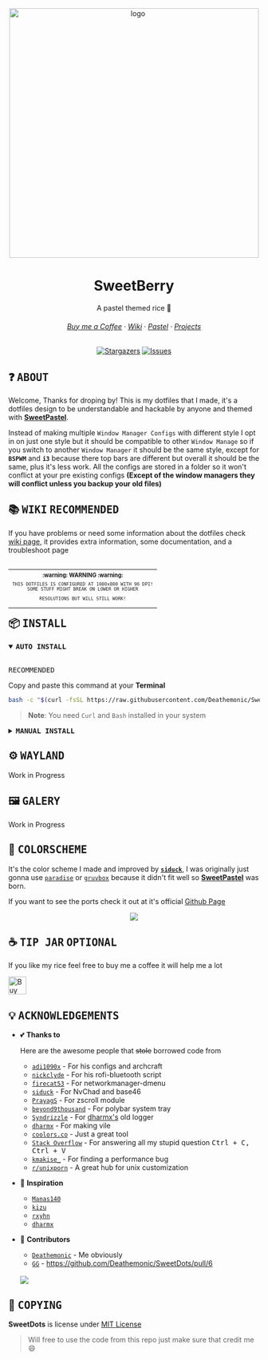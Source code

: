 <div align="center">
  <img src="https://user-images.githubusercontent.com/65948476/184596703-fdac6419-ed4a-4fd8-b2d3-1f35854d563e.png" width="500px" alt="logo">
  <h1>SweetBerry</h1>
  <p>A pastel themed rice 🍚</p>
  <h6>
    <a href="https://ko-fi.com/Deathemonic">Buy me a Coffee</a>
    ·
    <a href="https://github.com/Deathemonic/SweetDots/wiki">Wiki</a>
    ·
    <a href="https://github.com/Deathemonic/Pastel">Pastel</a>
    ·
    <a href="https://github.com/Deathemonic/SweetDots/projects">Projects</a>
  </h6>
  <p>
	  <a href="https://github.com/Deathemonic/SweetDots/stargazers">
		  <img alt="Stargazers" src="https://img.shields.io/github/stars/deathemonic/SweetDots?style=for-the-badge&logo=starship&color=FFFBDE&logoColor=FFDEDE&labelColor=212529"></a>
	  <a href="https://github.com/Deathemonic/SweetDots/issues">
		  <img alt="Issues" src="https://img.shields.io/github/issues/deathemonic/cat-dots?style=for-the-badge&logo=gitbook&color=DEFBFF&logoColor=FFDEDE&labelColor=212529"></a>
  </p>
</div>

## :question: <samp>ABOUT</samp>

Welcome, Thanks for droping by! This is my dotfiles that I made, it's a dotfiles design to be understandable and hackable by anyone and themed with [**SweetPastel**](https://github.com/SweetPastel).

Instead of making multiple ``Window Manager Configs`` with different style I opt in on just one style but it should be compatible to other ``Window Manage`` so if you switch to another ``Window Manager`` it should be the same style, except for **``BSPWM``** and **``i3``** because there top bars are different but overall it should be the same, plus it's less work. All the configs are stored in a folder so it won't conflict at your pre existing configs **(Except of the window managers they will conflict unless you backup your old files)**

## :books: <samp>WIKI</samp> <kbd>RECOMMENDED</kbd>
If you have problems or need some information about the dotfiles check [wiki page](https://github.com/Deathemonic/SweetDots/wiki), it provides extra information, some documentation, and a troubleshoot page

   <table align="right">
   <tr>
      <th align="center">
         <sup><sub>:warning: WARNING :warning:</sub></sup>
      </th>
   </tr>
   <tr>
      <td align="center">
         <sup>
            <sub>
               <samp>
                  THIS DOTFILES IS CONFIGURED AT 1080x800 WITH 96 DPI!
		  <br>
                  SOME STUFF MIGHT BREAK ON LOWER OR HIGHER
                  <p align="center">
                     RESOLUTIONS BUT WILL STILL WORK!
                  </p>
               </samp>
            </sub>
         </sup>
      </td>
   </tr>
   </table>

## :package: <samp>INSTALL</samp>

<details open>
	<summary><b><samp>AUTO INSTALL</samp></b></summary>
<br>

<kbd>RECOMMENDED</kbd>

Copy and paste this command at your **Terminal**
	
```sh
bash -c "$(curl -fsSL https://raw.githubusercontent.com/Deathemonic/SweetDots/xorg/install)"
```

> **Note**: You need ``Curl`` and ``Bash`` installed in your system

</details>

<details>
	<summary><b><samp>MANUAL INSTALL</samp></b></summary>
<br>

> **Note**: First up install the dependencies need if not the dotfiles doesn't work. Check out this [link](https://github.com/Deathemonic/SweetDots/wiki/Documentation#dependencies) for the list of dependencies

1. Download or Clone the repo and go to that directory
	
```sh
git clone https://github.com/Deathemonic/SweetDots -b xorg && cd SweetDots
```

2. Make a backup folder for the conflicting folders
	
```sh
mkdir ~/.backups
```
	
3. Move the conflicting folders to the backup folder depending if you have them

```sh
mv ~/.config/berry ~/.backups/
mv ~/.config/bspwm ~/.backups/
mv ~/.config/i3 ~/.backups/
mv ~/.config/leftwm ~/.backups/
```

4. Copy the ``sweetconfigs-xorg`` to your ``~/.config``
	
```sh
cp -rf sweetconfigs-xorg ~/.config/
```
	
5. Copy the window manager you config in your ``~/.config``

```sh
cp -rf window-managers/* ~/.config/
```
	
6. If you have bspwm then copy ``cp -rf window-managers/bspwm`` to ``~/.config`` then you if you have bspwm and berry then copy both folders and etc.

```sh
cp -rf window-managers/berry ~/.config/
cp -rf window-managers/bspwm ~/.config/
cp -rf window-managers/i3 ~/.config/
cp -rf window-managers/leftwm ~/.config/
```
	
Finally just reboot or logout of your session and log back in

</details>

## :gear: <samp>WAYLAND</samp>

Work in Progress

## :framed_picture: <samp>GALERY</samp>

Work in Progress

## :art: <samp>COLORSCHEME</samp>

It's the color scheme I made and improved by [**``siduck``**](https://github.com/siduck), I was originally just gonna use [``paradise``](https://github.com/paradise-theme/paradise) or [``gruvbox``](https://github.com/morhetz/gruvbox) because it didn't fit well so [**SweetPastel**](https://github.com/SweetPastel) was born.

If you want to see the ports check it out at it's official [Github Page](https://github.com/SweetPastel)

<div align="center">
	<img src="https://user-images.githubusercontent.com/65948476/184591339-beba74a0-ddee-450b-a53d-e494857ad4dc.png" />
</div>

## :coffee: <samp>TIP JAR</samp> <kbd>OPTIONAL</kbd>
If you like my rice feel free to buy me a coffee it will help me a lot

<a href='https://ko-fi.com/K3K8C2M9Y' target='_blank'><img height='36' style='border:0px;height:36px;' src='https://cdn.ko-fi.com/cdn/kofi1.png?v=3' border='0' alt='Buy Me a Coffee at ko-fi.com' /></a>

## :bulb: <samp>ACKNOWLEDGEMENTS</samp>

- :two_hearts: **Thanks to**

	Here are the awesome people that ~~stole~~ borrowed code from
	
	- [`adi1090x`](https://github.com/adi1090x) - For his configs and archcraft
	- [`nickclyde`](https://github.com/nickclyde) - For his rofi-bluetooth script
	- [`firecat53`](https://github.com/firecat53) - For networkmanager-dmenu
	- [`siduck`](https://github.com/siduck) - For NvChad and base46
	- [`PrayagS`](https://github.com/PrayagS) - For zscroll module
	- [`beyond9thousand`](https://github.com/beyond9thousand) - For polybar system tray
	- [`Syndrizzle`](https://github.com/Syndrizzle) - For [dharmx's](https://github.com/dharmx) old logger
	- [`dharmx`](https://github.com/dharmx) - For making vile
	- [`coolors.co`](https://coolors.co) - Just a great tool
	- [`Stack Overflow`](https://stackoverflow.com/) - For answering all my stupid question <kbd>Ctrl + C, Ctrl + V</kbd>
	- [`kmakise_`](https://www.reddit.com/user/kmakise_/) - For finding a performance bug
	- [`r/unixporn`](https://www.reddit.com/r/unixporn/) - A great hub for unix customization

- :star2: **Inspiration**
 	- [`Manas140`](https://github.com/Manas140)
	- [`kizu`](https://github.com/janleigh)
	- [`rxyhn`](https://github.com/rxyhn)
	- [`dharmx`](https://github.com/dharmx)

- :muscle: **Contributors**
	- [`Deathemonic`](https://github.com/Deathemonic) - Me obviously
	- [`GG`](https://github.com/weebcyberpunk) - https://github.com/Deathemonic/SweetDots/pull/6
	
	<br>

	<a href="https://github.com/Deathemonic/SweetDots/graphs/contributors">
            <img src="https://contrib.rocks/image?repo=Deathemonic/SweetDots"/>
       	</a>
	
## :scroll: <samp>COPYING</samp>

**SweetDots** is license under [MIT License](https://github.com/Deathemonic/SweetDots/blob/xorg/LICENSE)

> Will free to use the code from this repo just make sure that credit me :smile:
